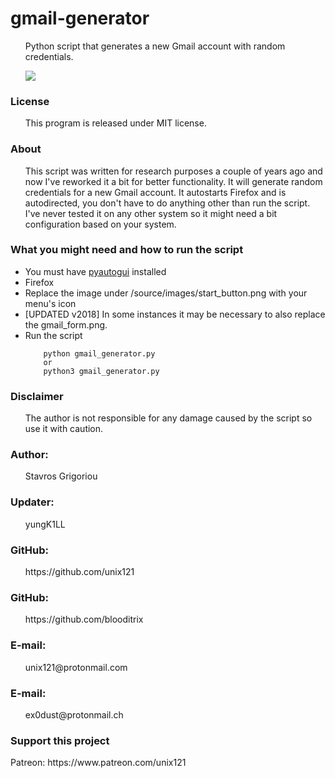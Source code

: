 <h1> gmail-generator </h1>
<ul>
	Python script that generates a new Gmail account with random credentials.

![](https://github.com/unix121/gmail-generator/blob/master/workflow/workflow.gif?raw=true)
</ul>


<h3>License</h3>
<ul>
This program is released under MIT license.
</ul>

<h3>About</h3>
<ul> This script was written for research purposes a couple of years ago and now I've reworked it a bit for better functionality. It will generate random credentials for a new Gmail account. It autostarts Firefox and is autodirected, you don't have to do anything other than run the script. I've never tested it on any other system so it might need a bit configuration based on your system.
</ul>

<h3>What you might need and how to run the script</h3>
<ul>
	<li> You must have <a href="https://pypi.python.org/pypi/PyAutoGUI">pyautogui</a> installed </li>
	<li> Firefox </li>
	<li> Replace the image under /source/images/start_button.png with your menu's icon</li>
	<li>[UPDATED v2018] In some instances it may be necessary to also replace the gmail_form.png.</li>
	<li> Run the script 

		python gmail_generator.py
		or
		python3 gmail_generator.py

</li>
</ul>

<h3>Disclaimer </h3>
<ul> The author is not responsible for any damage caused by the script so use it with caution.</ul>

<h3>Author:</h3> <ul>Stavros Grigoriou</ul>
<h3>Updater:</h3> <ul>yungK1LL</ul>
<h3>GitHub:</h3> <ul>https://github.com/unix121</ul>
<h3>GitHub:</h3> <ul>https://github.com/blooditrix</ul>
<h3>E-mail:</h3> <ul>unix121@protonmail.com</ul>
<h3>E-mail:</h3> <ul>ex0dust@protonmail.ch</ul>

<h3>Support this project</h3>
Patreon: https://www.patreon.com/unix121
